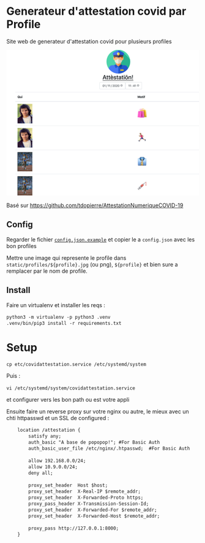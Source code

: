 # Generateur d'attestation covid par Profile

Site web de generateur d'attestation covid pour plusieurs profiles

![Screenshot](.github/screenshot.png?raw=true "Screenshot")

Basé sur https://github.com/tdopierre/AttestationNumeriqueCOVID-19

## Config
Regarder le fichier [`config.json.example`](./covid.json.example) et copier le a `config.json` avec les bon profiles

Mettre une image qui represente le profile dans `static/profiles/${profile}.jpg` (ou png), `${profile}` et bien sure a remplacer par le nom de profile.

## Install

Faire un virtualenv et installer les reqs :

```shell
python3 -m virtualenv -p python3 .venv
.venv/bin/pip3 install -r requirements.txt
```

# Setup
```shell
cp etc/covidattestation.service /etc/systemd/system
```

Puis :

`vi /etc/systemd/system/covidattestation.service`

et configurer vers les bon path ou est votre appli

Ensuite faire un reverse proxy sur votre nginx ou autre, le mieux avec un chti
httpasswd et un SSL de configured :

```
    location /attestation {
        satisfy any;
        auth_basic "A base de popopop!"; #For Basic Auth
        auth_basic_user_file /etc/nginx/.htpasswd;  #For Basic Auth

        allow 192.168.0.0/24;
        allow 10.9.0.0/24;
        deny all;

        proxy_set_header  Host $host;
        proxy_set_header  X-Real-IP $remote_addr;
        proxy_set_header  X-Forwarded-Proto https;
        proxy_pass_header X-Transmission-Session-Id;
        proxy_set_header  X-Forwarded-For $remote_addr;
        proxy_set_header  X-Forwarded-Host $remote_addr;

        proxy_pass http://127.0.0.1:8000;
    }
```
